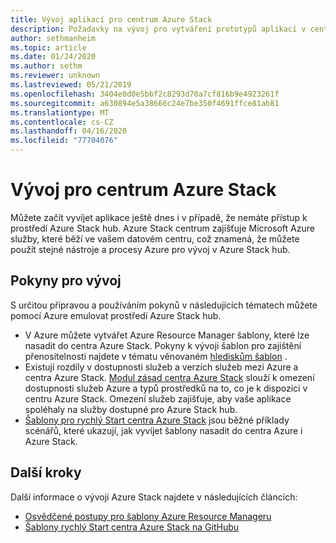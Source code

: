 ```yaml
---
title: Vývoj aplikací pro centrum Azure Stack
description: Požadavky na vývoj pro vytváření prototypů aplikací v centru Azure Stack s využitím služeb Azure.
author: sethmanheim
ms.topic: article
ms.date: 01/24/2020
ms.author: sethm
ms.reviewer: unknown
ms.lastreviewed: 05/21/2019
ms.openlocfilehash: 3404e0d0e5bbf2c8293d70a7cf816b9e4923261f
ms.sourcegitcommit: a630894e5a38666c24e7be350f4691ffce81ab81
ms.translationtype: MT
ms.contentlocale: cs-CZ
ms.lasthandoff: 04/16/2020
ms.locfileid: "77704076"
---
```

# <a name="develop-for-azure-stack-hub"></a>Vývoj pro centrum Azure Stack

Můžete začít vyvíjet aplikace ještě dnes i v případě, že nemáte přístup k prostředí Azure Stack hub. Azure Stack centrum zajišťuje Microsoft Azure služby, které běží ve vašem datovém centru, což znamená, že můžete použít stejné nástroje a procesy Azure pro vývoj v Azure Stack hub.

## <a name="development-considerations"></a>Pokyny pro vývoj

S určitou přípravou a používáním pokynů v následujících tématech můžete pomocí Azure emulovat prostředí Azure Stack hub.

* V Azure můžete vytvářet Azure Resource Manager šablony, které lze nasadit do centra Azure Stack. Pokyny k vývoji šablon pro zajištění přenositelnosti najdete v tématu věnovaném [hlediskům šablon](azure-stack-develop-templates.md) .
* Existují rozdíly v dostupnosti služeb a verzích služeb mezi Azure a centra Azure Stack. [Modul zásad centra Azure Stack](azure-stack-policy-module.md) slouží k omezení dostupnosti služeb Azure a typů prostředků na to, co je k dispozici v centru Azure Stack. Omezení služeb zajišťuje, aby vaše aplikace spoléhaly na služby dostupné pro Azure Stack hub.
* [Šablony pro rychlý Start centra Azure Stack](https://github.com/Azure/AzureStack-QuickStart-Templates) jsou běžné příklady scénářů, které ukazují, jak vyvíjet šablony nasadit do centra Azure i Azure Stack.

## <a name="next-steps"></a>Další kroky

Další informace o vývoji Azure Stack najdete v následujících článcích:

* [Osvědčené postupy pro šablony Azure Resource Manageru](azure-stack-develop-templates.md)
* [Šablony rychlý Start centra Azure Stack na GitHubu](https://github.com/Azure/AzureStack-QuickStart-Templates)
